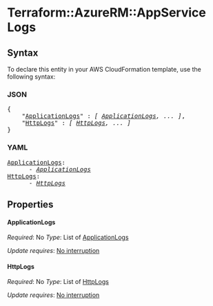 # Terraform::AzureRM::AppService Logs

## Syntax

To declare this entity in your AWS CloudFormation template, use the following syntax:

### JSON

<pre>
{
    "<a href="#applicationlogs" title="ApplicationLogs">ApplicationLogs</a>" : <i>[ <a href="logs-applicationlogs.md">ApplicationLogs</a>, ... ]</i>,
    "<a href="#httplogs" title="HttpLogs">HttpLogs</a>" : <i>[ <a href="logs-httplogs.md">HttpLogs</a>, ... ]</i>
}
</pre>

### YAML

<pre>
<a href="#applicationlogs" title="ApplicationLogs">ApplicationLogs</a>: <i>
      - <a href="logs-applicationlogs.md">ApplicationLogs</a></i>
<a href="#httplogs" title="HttpLogs">HttpLogs</a>: <i>
      - <a href="logs-httplogs.md">HttpLogs</a></i>
</pre>

## Properties

#### ApplicationLogs

_Required_: No
_Type_: List of <a href="logs-applicationlogs.md">ApplicationLogs</a>

_Update requires_: [No interruption](https://docs.aws.amazon.com/AWSCloudFormation/latest/UserGuide/using-cfn-updating-stacks-update-behaviors.html#update-no-interrupt)

#### HttpLogs

_Required_: No
_Type_: List of <a href="logs-httplogs.md">HttpLogs</a>

_Update requires_: [No interruption](https://docs.aws.amazon.com/AWSCloudFormation/latest/UserGuide/using-cfn-updating-stacks-update-behaviors.html#update-no-interrupt)

